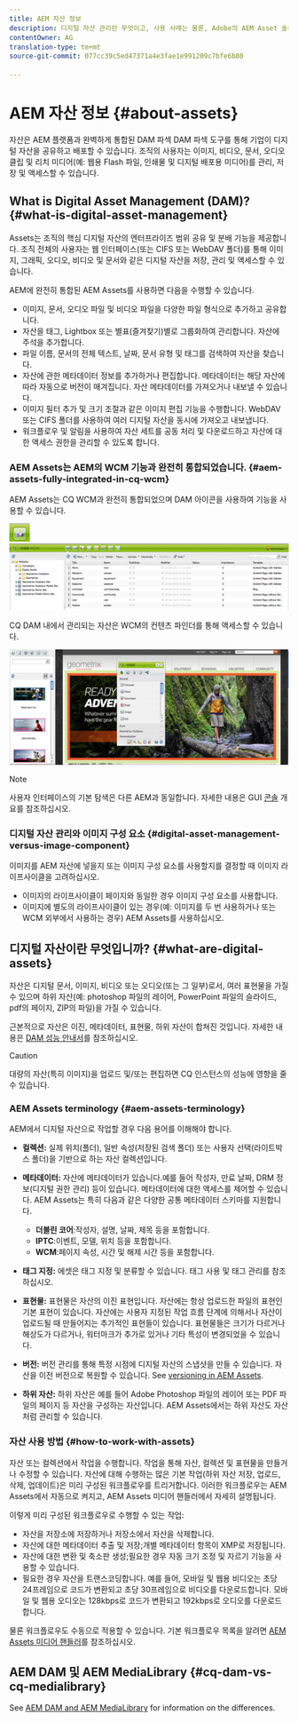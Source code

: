 ```yaml
---
title: AEM 자산 정보
description: 디지털 자산 관리란 무엇이고, 사용 사례는 물론, Adobe의 AEM Asset 솔루션도 살펴보십시오.
contentOwner: AG
translation-type: tm+mt
source-git-commit: 077cc39c5ed47371a4e3fae1e991209c7bfe6b80

---
```



# AEM 자산 정보 {#about-assets}

자산은 AEM 플랫폼과 완벽하게 통합된 DAM 파섹 DAM 파섹 도구를 통해 기업이 디지털 자산을 공유하고 배포할 수 있습니다. 조직의 사용자는 이미지, 비디오, 문서, 오디오 클립 및 리치 미디어(예: 웹용 Flash 파일, 인쇄물 및 디지털 배포용 미디어)를 관리, 저장 및 액세스할 수 있습니다.

## What is Digital Asset Management (DAM)? {#what-is-digital-asset-management}

Assets는 조직의 핵심 디지털 자산의 엔터프라이즈 범위 공유 및 분배 기능을 제공합니다. 조직 전체의 사용자는 웹 인터페이스(또는 CIFS 또는 WebDAV 폴더)를 통해 이미지, 그래픽, 오디오, 비디오 및 문서와 같은 디지털 자산을 저장, 관리 및 액세스할 수 있습니다.

AEM에 완전히 통합된 AEM Assets를 사용하면 다음을 수행할 수 있습니다.

* 이미지, 문서, 오디오 파일 및 비디오 파일을 다양한 파일 형식으로 추가하고 공유합니다.
* 자산을 태그, Lightbox 또는 별표(즐겨찾기)별로 그룹화하여 관리합니다. 자산에 주석을 추가합니다.
* 파일 이름, 문서의 전체 텍스트, 날짜, 문서 유형 및 태그를 검색하여 자산을 찾습니다.
* 자산에 관한 메타데이터 정보를 추가하거나 편집합니다. 메타데이터는 해당 자산에 따라 자동으로 버전이 매겨집니다. 자산 메타데이터를 가져오거나 내보낼 수 있습니다.
* 이미지 필터 추가 및 크기 조절과 같은 이미지 편집 기능을 수행합니다. WebDAV 또는 CIFS 폴더를 사용하여 여러 디지털 자산을 동시에 가져오고 내보냅니다.
* 워크플로우 및 알림을 사용하여 자산 세트를 공동 처리 및 다운로드하고 자산에 대한 액세스 권한을 관리할 수 있도록 합니다.

### AEM Assets는 AEM의 WCM 기능과 완전히 통합되었습니다. {#aem-assets-fully-integrated-in-cq-wcm}

AEM Assets는 CQ WCM과 완전히 통합되었으며 DAM 아이콘을 사용하여 기능을 사용할 수 있습니다.

<!-- TBD: Update image for branding -->

![screen_shot_2012-04-17at15946pm](assets/screen_shot_2012-04-17at15946pm.png) ![screen_shot_2012-04-17at20100pm](assets/screen_shot_2012-04-17at20100pm.png)

CQ DAM 내에서 관리되는 자산은 WCM의 컨텐츠 파인더를 통해 액세스할 수 있습니다.

<!-- TBD: Update image for branding -->

![screen_shot_2012-04-17at20214pm](assets/screen_shot_2012-04-17at20214pm.png)

>[!NOTE]
>
>사용자 인터페이스의 기본 탐색은 다른 AEM과 동일합니다. 자세한 내용은 GUI [콘솔](/help/sites-authoring/qg-page-authoring.md) 개요를 참조하십시오.

### 디지털 자산 관리와 이미지 구성 요소 {#digital-asset-management-versus-image-component}

이미지를 AEM 자산에 넣을지 또는 이미지 구성 요소를 사용할지를 결정할 때 이미지 라이프사이클을 고려하십시오.

* 이미지의 라이프사이클이 페이지와 동일한 경우 이미지 구성 요소를 사용합니다.
* 이미지에 별도의 라이프사이클이 있는 경우(예: 이미지를 두 번 사용하거나 또는 WCM 외부에서 사용하는 경우) AEM Assets를 사용하십시오.

## 디지털 자산이란 무엇입니까? {#what-are-digital-assets}

자산은 디지털 문서, 이미지, 비디오 또는 오디오(또는 그 일부)로서, 여러 표현물을 가질 수 있으며 하위 자산(예: photoshop 파일의 레이어, PowerPoint 파일의 슬라이드, pdf의 페이지, ZIP의 파일)을 가질 수 있습니다.

근본적으로 자산은 이진, 메타데이터, 표현물, 하위 자산이 합쳐진 것입니다. 자세한 내용은 [DAM 성능 안내서](/help/sites-deploying/assets-performance-sizing.md)를 참조하십시오.

>[!CAUTION]
>
>대량의 자산(특히 이미지)을 업로드 및/또는 편집하면 CQ 인스턴스의 성능에 영향을 줄 수 있습니다.

### AEM Assets terminology {#aem-assets-terminology}

AEM에서 디지털 자산으로 작업할 경우 다음 용어를 이해해야 합니다.

* **컬렉션:** 실제 위치(폴더), 일반 속성(저장된 검색 폴더) 또는 사용자 선택(라이트박스 폴더)을 기반으로 하는 자산 컬렉션입니다.

* **메타데이터:** 자산에 메타데이터가 있습니다.예를 들어 작성자, 만료 날짜, DRM 정보(디지털 권한 관리) 등이 있습니다. 메타데이터에 대한 액세스를 제어할 수 있습니다. AEM Assets는 특히 다음과 같은 다양한 공통 메타데이터 스키마를 지원합니다.

   * **더블린 코어**:작성자, 설명, 날짜, 제목 등을 포함합니다.
   * **IPTC**:이벤트, 모델, 위치 등을 포함합니다.
   * **WCM**:페이지 속성, 시간 및 해제 시간 등을 포함합니다.

* **태그 지정:** 에셋은 태그 지정 및 분류할 수 있습니다. 태그 사용 및 태그 관리를 참조하십시오.

* **표현물:** 표현물은 자산의 이진 표현입니다. 자산에는 항상 업로드한 파일의 표현인 기본 표현이 있습니다. 자산에는 사용자 지정된 작업 흐름 단계에 의해서나 자산이 업로드될 때 만들어지는 추가적인 표현들이 있습니다. 표현물들은 크기가 다르거나 해상도가 다르거나, 워터마크가 추가로 있거나 기타 특성이 변경되었을 수 있습니다.

* **버전:** 버전 관리를 통해 특정 시점에 디지털 자산의 스냅샷을 만들 수 있습니다. 자산을 이전 버전으로 복원할 수 있습니다. See [versioning in AEM Assets](managing-assets-touch-ui.md#asset-versioning).

* **하위 자산:** 하위 자산은 예를 들어 Adobe Photoshop 파일의 레이어 또는 PDF 파일의 페이지 등 자산을 구성하는 자산입니다. AEM Assets에서는 하위 자산도 자산처럼 관리할 수 있습니다.

### 자산 사용 방법 {#how-to-work-with-assets}

자산 또는 컬렉션에서 작업을 수행합니다. 작업을 통해 자산, 컬렉션 및 표현물을 만들거나 수정할 수 있습니다. 자산에 대해 수행하는 많은 기본 작업(하위 자산 저장, 업로드, 삭제, 업데이트)은 미리 구성된 워크플로우를 트리거합니다. 이러한 워크플로우는 AEM Assets에서 자동으로 켜지고, AEM Assets 미디어 핸들러에서 자세히 설명됩니다.

이렇게 미리 구성된 워크플로우로 수행할 수 있는 작업:

* 자산을 저장소에 저장하거나 저장소에서 자산을 삭제합니다.
* 자산에 대한 메타데이터 추출 및 저장;개별 메타데이터 항목이 XMP로 저장됩니다.
* 자산에 대한 변환 및 축소판 생성;필요한 경우 자동 크기 조정 및 자르기 기능을 사용할 수 있습니다.
* 필요한 경우 자산을 트랜스코딩합니다. 예를 들어, 모바일 및 웹용 비디오는 초당 24프레임으로 코드가 변환되고 초당 30프레임으로 비디오를 다운로드합니다. 모바일 및 웹용 오디오는 128kbps로 코드가 변환되고 192kbps로 오디오를 다운로드합니다.

물론 워크플로우도 수동으로 적용할 수 있습니다. 기본 워크플로우 목록을 알려면 [AEM Assets 미디어 핸들러](media-handlers.md)를 참조하십시오.

## AEM DAM 및 AEM MediaLibrary {#cq-dam-vs-cq-medialibrary}

See [AEM DAM and AEM MediaLibrary](medialibrary.md) for information on the differences.
